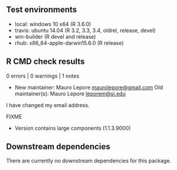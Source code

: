 ## Test environments

* local: windows 10 x64 (R 3.6.0)
* travis: ubuntu 14.04 (R 3.2, 3.3, 3.4, oldrel, release, devel)
* win-builder (R devel and release)
* rhub: x86_64-apple-darwin15.6.0 (R release)

## R CMD check results

0 errors | 0 warnings | 1 notes

* New maintainer:
   Mauro Lepore <maurolepore@gmail.com>
   Old maintainer(s):
   Mauro Lepore <leporem@si.edu>

I have changed my email address.

FIXME
* Version contains large components (1.1.3.9000)

## Downstream dependencies

There are currently no downstream dependencies for this package.


